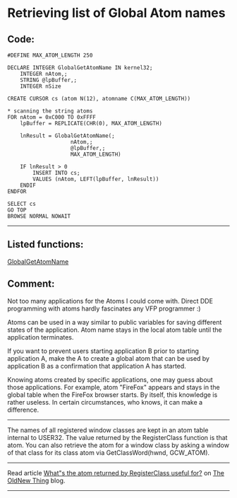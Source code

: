
# Retrieving list of Global Atom names

## Code:
```foxpro  
#DEFINE MAX_ATOM_LENGTH 250

DECLARE INTEGER GlobalGetAtomName IN kernel32;
    INTEGER nAtom,;
    STRING @lpBuffer,;
    INTEGER nSize

CREATE CURSOR cs (atom N(12), atomname C(MAX_ATOM_LENGTH))

* scanning the string atoms
FOR nAtom = 0xC000 TO 0xFFFF
    lpBuffer = REPLICATE(CHR(0), MAX_ATOM_LENGTH)

    lnResult = GlobalGetAtomName(;
    				nAtom,;
    				@lpBuffer,;
    				MAX_ATOM_LENGTH)

    IF lnResult > 0
        INSERT INTO cs;
        VALUES (nAtom, LEFT(lpBuffer, lnResult))
    ENDIF
ENDFOR

SELECT cs
GO TOP
BROWSE NORMAL NOWAIT  
```  
***  


## Listed functions:
[GlobalGetAtomName](../libraries/kernel32/GlobalGetAtomName.md)  

## Comment:
Not too many applications for the Atoms I could come with. Direct DDE programming with atoms hardly fascinates any VFP programmer :)  
  
Atoms can be used in a way similar to public variables for saving different states of the application. Atom name stays in the local atom table until the application terminates.  
  
If you want to prevent users starting application B prior to starting application A, make the A to create a global atom that can be used by application B as a confirmation that application A has started.  
  
Knowing atoms created by specific applications, one may guess about those applications. For example, atom "FireFox" appears and stays in the global table when the FireFox browser starts. By itself, this knowledge is rather useless. In certain circumstances, who knows, it can make a difference.  
  
* * *  
The names of all registered window classes are kept in an atom table internal to USER32. The value returned by the RegisterClass function is that atom. You can also retrieve the atom for a window class by asking a window of that class for its class atom via GetClassWord(hwnd, GCW_ATOM).  
  
* * *  
Read article <a href="http://blogs.msdn.com/b/oldnewthing/archive/2004/10/11/240744.aspx">What"s the atom returned by RegisterClass useful for?</a> on <a href="http://blogs.msdn.com/b/oldnewthing/">The OldNew Thing</a> blog.  
  
***  

